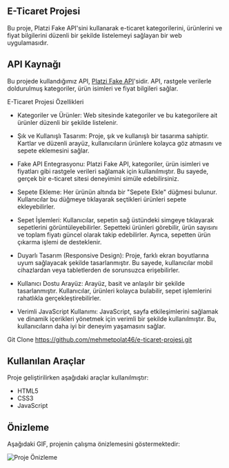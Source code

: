 ## E-Ticaret Projesi

Bu proje, Platzi Fake API'sini kullanarak e-ticaret kategorilerini, ürünlerini ve fiyat bilgilerini düzenli bir şekilde listelemeyi sağlayan bir web uygulamasıdır.

## API Kaynağı

Bu projede kullandığımız API, [Platzi Fake API](https://fakeapi.platzi.com/)'sidir. API, rastgele verilerle doldurulmuş kategoriler, ürün isimleri ve fiyat bilgileri sağlar.

E-Ticaret Projesi Özellikleri

- Kategoriler ve Ürünler: Web sitesinde kategoriler ve bu kategorilere ait ürünler düzenli bir şekilde listelenir. 

- Şık ve Kullanışlı Tasarım: Proje, şık ve kullanışlı bir tasarıma sahiptir. Kartlar ve düzenli arayüz, kullanıcıların ürünlere kolayca göz atmasını ve sepete eklemesini sağlar.

- Fake API Entegrasyonu: Platzi Fake API, kategoriler, ürün isimleri ve fiyatları gibi rastgele verileri sağlamak için kullanılmıştır. Bu sayede, gerçek bir e-ticaret sitesi deneyimini simüle edebilirsiniz.

- Sepete Ekleme: Her ürünün altında bir "Sepete Ekle" düğmesi bulunur. Kullanıcılar bu düğmeye tıklayarak seçtikleri ürünleri sepete ekleyebilirler.

- Sepet İşlemleri: Kullanıcılar, sepetin sağ üstündeki simgeye tıklayarak sepetlerini görüntüleyebilirler. Sepetteki ürünleri görebilir, ürün sayısını ve toplam fiyatı güncel olarak takip edebilirler. Ayrıca, sepetten ürün çıkarma işlemi de desteklenir.

- Duyarlı Tasarım (Responsive Design): Proje, farklı ekran boyutlarına uyum sağlayacak şekilde tasarlanmıştır. Bu sayede, kullanıcılar mobil cihazlardan veya tabletlerden de sorunsuzca erişebilirler.

- Kullanıcı Dostu Arayüz: Arayüz, basit ve anlaşılır bir şekilde tasarlanmıştır. Kullanıcılar, ürünleri kolayca bulabilir, sepet işlemlerini rahatlıkla gerçekleştirebilirler.

- Verimli JavaScript Kullanımı: JavaScript, sayfa etkileşimlerini sağlamak ve dinamik içerikleri yönetmek için verimli bir şekilde kullanılmıştır. Bu, kullanıcıların daha iyi bir deneyim yaşamasını sağlar.

Git Clone https://github.com/mehmetpolat46/e-ticaret-projesi.git

## Kullanılan Araçlar

Proje geliştirilirken aşağıdaki araçlar kullanılmıştır:

- HTML5
- CSS3
- JavaScript

## Önizleme

Aşağıdaki GIF, projenin çalışma önizlemesini göstermektedir:

![Proje Önizleme](e-ticaret.gif)



